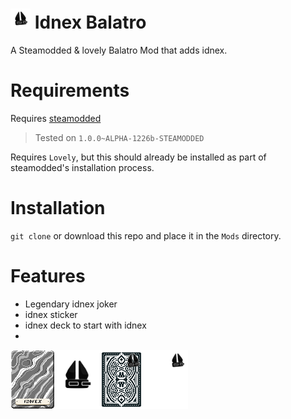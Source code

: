 # ![icon](assets/1x/modicon.png) Idnex Balatro
A Steamodded & lovely Balatro Mod that adds idnex.

# Requirements
Requires [steamodded](https://github.com/Steamopollys/Steamodded/)
> Tested on `1.0.0~ALPHA-1226b-STEAMODDED`

Requires `Lovely`, but this should already be installed as part of steamodded's installation process.

# Installation
`git clone` or download this repo and place it in the `Mods` directory.

# Features
- Legendary idnex joker
- idnex sticker
- idnex deck to start with idnex
- 
![sprites](assets/1x/sprites.png)
